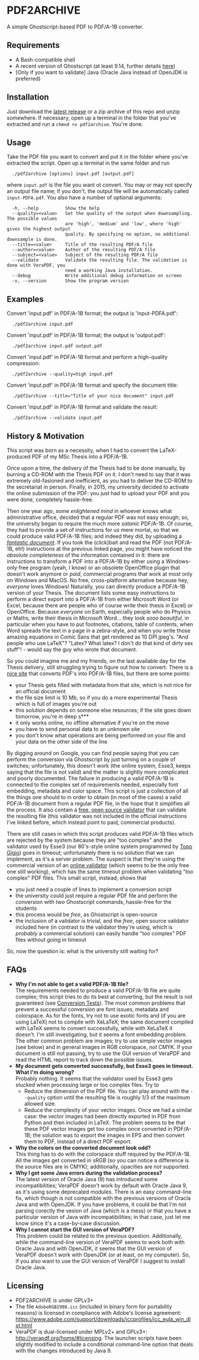 # PDF2ARCHIVE
A simple Ghostscript-based PDF to PDF/A-1B converter.

## Requirements
+ A Bash-compatible shell
+ A recent version of Ghostscript (at least 9.14, further details [here](https://github.com/matteosecli/pdf2archive/wiki/Conversion-Tests))
+ [Only if you want to validate] Java (Oracle Java instead of OpenJDK is preferred)

## Installation
Just download the [latest release](https://github.com/matteosecli/pdf2archive/releases/latest) or a zip archive of this repo and unzip somewhere. If necessary, open up a terminal in the folder that you've extracted and run a `chmod +x pdf2archive`. You're done.

## Usage
Take the PDF file you want to convert and put it in the folder where you've extracted the script. Open up a terminal in the same folder and run
```
  ./pdf2archive [options] input.pdf [output.pdf]
```
where `input.pdf` is the file you want ot convert. You may or may not specify an output file name; if you don't, the output file will be automatically called `input-PDFA.pdf`. You also have a number of optional arguments:
```
  -h, --help          Show the help
  --quality=<value>   Set the quality of the output when downsampling. The possible values
                      are 'high', 'medium' and 'low', where 'high' gives the highest output
                      quality. By specifying no option, no additional downsample is done.
  --title=<value>     Title of the resulting PDF/A file
  --author=<value>    Author of the resulting PDF/A file
  --subject=<value>   Subject of the resulting PDF/A file
  --validate          Validate the resulting file. The validation is done with VeraPDF, you
                      need a working Java installation.
  --debug             Write additional debug information on screen
  -v, --version       Show the program version
```

## Examples
Convert 'input.pdf' in PDF/A-1B format; the output is 'input-PDFA.pdf':
```
  ./pdf2archive input.pdf
```

Convert 'input.pdf' in PDF/A-1B format; the output is 'output.pdf':
```
  ./pdf2archive input.pdf output.pdf
```

Convert 'input.pdf' in PDF/A-1B format and perform a high-quality compression:
```
  ./pdf2archive --quality=high input.pdf
```

Convert 'input.pdf' in PDF/A-1B format and specify the document title:
```
  ./pdf2archive --title="Title of your nice document" input.pdf
```

Convert 'input.pdf' in PDF/A-1B format and validate the result:
```
  ./pdf2archive --validate input.pdf
```

## History & Motivation
This script was born as a necessity, when I had to convert the LaTeX-produced PDF of my MSc Thesis into a PDF/A-1B.

Once upon a time, the delivery of the Thesis had to be done manually, by burning a CD-ROM with the Thesis PDF on it. I don't need to say that it was extremely old-fasioned and inefficient, as you had to deliver the CD-ROM to the secretariat in person. Finally, in 2015, my university decided to activate the online submission of the PDF: you just had to upload your PDF and you were done, completely hassle-free.

Then one year ago, some _enlightened mind_ in whoever knows what administrative office, decided that a regular PDF was not easy enough; so, the university began to require the much more _satanic_ PDF/A-1B. Of course, they had to provide a set of instructions for us mere mortal, so that we could produce valid PDF/A-1B files; and indeed they did, by uploading a [_fantastic document_](http://www.biblioteca.unitn.it/282/tesi-di-laurea). If you took the (click)bait and read the PDF (not PDF/A-1B, eh!) instructions at the previous linked page, you might have noticed the _absolute completeness_ of the information contained in it: there are instructions to transform a PDF into a PDF/A-1B by either using a Windows-only free program (yeah, I know) or an obsolete OpenOffice plugin that doesn't work anymore or _paid_, commercial programs that work at most only on Windows and MacOS. No free, cross-platform alternative because hey, _everyone_ loves Windows! Naturally, you can directly produce a PDF/A-1B version of your Thesis. The document lists some easy instructions to perform a direct export into a PDF/A-1B from either Microsoft Word (or Excel, because there are people who of course write their thesis in Excel) or OpenOffice. Because _everyone_ on Earth, especially people who do Physics or Maths, write their thesis in Microsoft Word... they look _sooo beautiful_, in particular when you have to put footnotes, citations, table of contents, when Word spreads the text in a page in a zebra-style, and when you write those amazing equations in Comic Sans that get rendered as 10 DPI jpeg's. "And people who use LaTeX"? "Latex? What latex? I don't do that kind of dirty sex stuff"! - would say the guy who wrote that document. 

So you could imagine me and my friends, on the last available day for the Thesis delivery, still struggling trying to figure out how to convert. There is a [nice site](https://docupub.com/pdfconvert/) that converts PDF's into PDF/A-1B files, but there are some points:
+ your Thesis gets filled with metadata from that site, which is not nice for an official document
+ the file size limit is 10 Mb, so if you do a more experimental Thesis which is full of images you're out
+ this solution depends on someone else resources; if the site goes down tomorrow, you're in deep s***
+ it only works online, no offline alternative if you're on the move
+ you have to send personal data to an unknown site
+ you don't know what operations are being performed on your file and your data on the other side of the line

By digging around on Google, you can find people saying that you can perform the conversion via Ghostscript by just turning on a couple of switches; unfortunately, this doesn't work (the online system, Esse3, keeps saying that the file is not valid) and the matter is slightly more complicated and poorly documented. The failure in producing a valid PDF/A-1B is connected to the complex set of requirements needed, especially font embedding, metadata and color space. This script is just a collection of all the things one should to in order to obtain (in most of the cases) a valid PDF/A-1B document from a regular PDF file, in the hope that it simplifies all the process. It also contain a [free, open source validator](http://verapdf.org) that can validate the resulting file (this validator was not included in the official instructions I've linked before, which instead point to paid, commercial products).

There are still cases in which this script produces valid PDF/A-1B files which are rejected by the system because they are "too complex" and the validator used by Esse3 (our 80's-style online system programmed by [Topo Gigio](https://en.wikipedia.org/wiki/Topo_Gigio)) goes in timeout; unfortunately there is no solution that we can implement, as it's a server problem. The suspect is that they're using the commercial version of an [online validator](https://www.pdf-online.com/osa/validate.aspx) (which seems to be the only free one still working), which has the same timeout problem when validating "too complex" PDF files. This small script, instead, shows that
+ you just need a couple of lines to implement a conversion script
+ the university could just require a regular PDF file and perform the conversion with _two_ Ghostscript commands, hassle-free for the students
+ this process would be _free_, as Ghostscript is open-source
+ the inclusion of a validator is trivial, and the _free_, open source validator included here (in contrast to the validator they're using, which is _probably_ a commercial solution) can easily handle "too complex" PDF files without going in timeout

So, now the question is: what is the university still waiting for?

## FAQs
+ __Why I'm not able to get a valid PDF/A-1B file?__ <br />
The requirements needed to produce a valid PDF/A-1B file are quite complex; this script tries to do its best at converting, but the result is not guaranteed (see [Conversion Tests](https://github.com/matteosecli/pdf2archive/wiki/Conversion-Tests)). The most common problems that prevent a successful conversion are font issues, metadata and colorspace. As for the fonts, try not to use exotic fonts and (if you are using LaTeX) not to compile with XeLaTeX; the same document compiled with LaTeX seems to convert successfully, while with XeLaTeX it doesn't. I'm still investigating, but it seems a font embedding problem. The other common problem are images; try to use simple vector images (see below) and in general images in RGB colorspace, _not_ CMYK. If your document is still not passing, try to use the GUI version of VeraPDF and read the HTML report to track down the possible issues.
+ __My document gets converted successfully, but Esse3 goes in timeout. What I'm doing wrong?__ <br />
Probably nothing. It seems that the validator used by Esse3 gets stucked when processing large or too complex files. Try to
    + Reduce the dimension of the PDF file. You can play around with the `--quality` option until the resulting file is roughly 1/3 of the maximum allowed size.
    + Reduce the complexity of your vector images. Once we had a similar case: the vector images had been directly exported in PDF from Python and then included in LaTeX. The problem seems to be that these PDF vector images get too complex once converted in PDF/A-1B; the solution was to export the images in EPS and then convert them to PDF, instead of a direct PDF export.
+ __Why the colors on the converted document look odd?__ <br />
This thing has to do with the colorspace stuff required by the PDF/A-1B. All the images get converted in sRGB (so you can notice a difference is the source files are in CMYK); additionally, opacities are _not_ supported.
+ __Why I get some Java errors during the validation process?__ <br />
The latest version of Oracle Java (9) has introduced some incompatibilities; VeraPDF doesn't work by default with Oracle Java 9, as it's using some deprecated modules. There is an easy command-line fix, which though is not compatible with the previous versions of Oracla Java and with OpenJDK. If you have problems, it could be that I'm not parsing corectly the vesion of Java (which is a mess) or that you have a particular version of Java with incompatibilities; in that case, just let me know since it's a case-by-case discussion.
+ __Why I cannot start the GUI version of VeraPDF?__ <br />
This problem could be related to the previous question. Additionally, while the command-line version of VeraPDF seems to work both with Oracle Java and with OpenJDK, it seems that the GUI version of VeraPDF doesn't work with OpenJDK (or at least, on my computer). So, if you also want to use the GUI version of VeraPDF I suggest to install Oracle Java.


## Licensing
+ PDF2ARCHIVE is under GPLv3+
+ The file `AdobeRGB1998.icc` (included in binary form for portability reasons) is licensed in compliance with Adobe's license agreement: https://www.adobe.com/support/downloads/iccprofiles/icc_eula_win_dist.html
+ VeraPDF is dual-licensed under MPLv2+ and GPLv3+: http://verapdf.org/home/#licensing. The launcher scripts have been slightly modified to include a conditional command-line option that deals with the changes introduced by Java 9.
